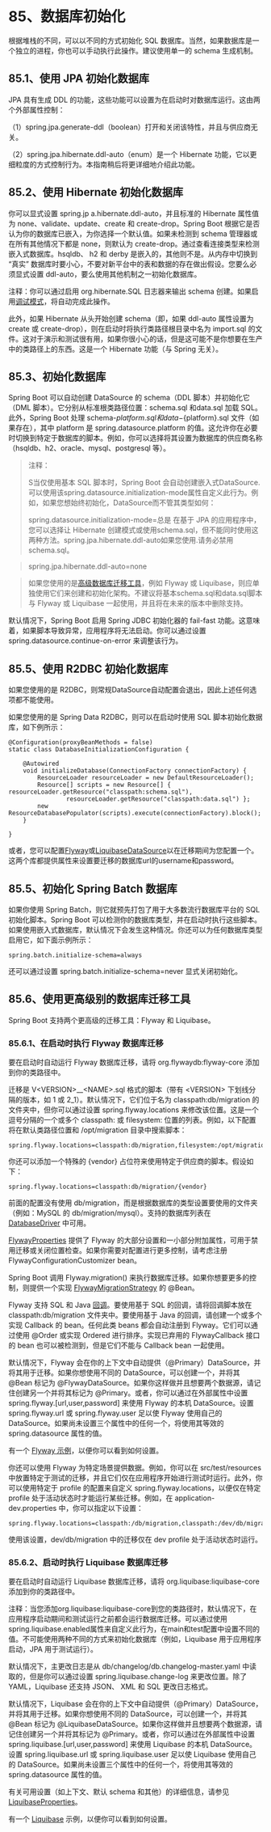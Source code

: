 # 85、数据库初始化

根据堆栈的不同，可以以不同的方式初始化 SQL 数据库。当然，如果数据库是一个独立的进程，你也可以手动执行此操作。建议使用单一的 schema 生成机制。

## 85.1、使用 JPA 初始化数据库

JPA 具有生成 DDL 的功能，这些功能可以设置为在启动时对数据库运行。这由两个外部属性控制：

（1）spring.jpa.generate-ddl（boolean）打开和关闭该特性，并且与供应商无关。

（2）spring.jpa.hibernate.ddl-auto（enum）是一个 Hibernate 功能，它以更细粒度的方式控制行为。本指南稍后将更详细地介绍此功能。

## 85.2、使用 Hibernate 初始化数据库

你可以显式设置 spring.jp a.hibernate.ddl-auto，并且标准的 Hibernate 属性值为 none、validate、update、create 和 create-drop。Spring Boot 根据它是否认为你的数据库已嵌入，为你选择一个默认值。如果未检测到 schema 管理器或在所有其他情况下都是 none，则默认为 create-drop。通过查看连接类型来检测嵌入式数据库。hsqldb、 h2 和 derby 是嵌入的，其他则不是。从内存中切换到 “真实” 数据库时要小心，不要对新平台中的表和数据的存在做出假设。您要么必须显式设置 ddl-auto，要么使用其他机制之一初始化数据库。

注释：你可以通过启用 org.hibernate.SQL 日志器来输出 schema 创建。如果启用[调试模式](https://docs.spring.io/spring-boot/docs/2.3.12.RELEASE/reference/html/spring-boot-features.html#boot-features-logging-console-output)，将自动完成此操作。

此外，如果 Hibernate 从头开始创建 schema（即，如果 ddl-auto 属性设置为 create 或 create-drop），则在启动时将执行类路径根目录中名为 import.sql 的文件。这对于演示和测试很有用，如果你很小心的话，但是这可能不是你想要在生产中的类路径上的东西。这是一个 Hibernate 功能（与 Spring 无关）。

## 85.3、初始化数据库

Spring Boot 可以自动创建 DataSource 的 schema（DDL 脚本）并初始化它（DML 脚本）。它分别从标准根类路径位置：schema.sql 和data.sql 加载 SQL。此外，Spring Boot 处理 schema-${platform}.sql 和 data-${platform}.sql 文件（如果存在），其中 platform 是 spring.datasource.platform 的值。这允许你在必要时切换到特定于数据库的脚本。例如，你可以选择将其设置为数据库的供应商名称（hsqldb、h2、oracle、mysql、postgresql 等）。

>注释：
>
>S当仅使用基本 SQL 脚本时，Spring Boot 会自动创建嵌入式DataSource. 可以使用该spring.datasource.initialization-mode属性自定义此行为。例如，如果您想始终初始化，DataSource而不管其类型如何：
>
>    spring.datasource.initialization-mode=总是
>在基于 JPA 的应用程序中，您可以选择让 Hibernate 创建模式或使用schema.sql，但不能同时使用这两种方法。spring.jpa.hibernate.ddl-auto如果您使用.请务必禁用schema.sql。

>	spring.jpa.hibernate.ddl-auto=none

>如果您使用的是[高级数据库迁移工具](https://docs.spring.io/spring-boot/docs/2.3.12.RELEASE/reference/html/spring-boot-features.html#howto-use-a-higher-level-database-migration-tool)，例如 Flyway 或 Liquibase，则应单独使用它们来创建和初始化架构。不建议将基本schema.sql和data.sql脚本与 Flyway 或 Liquibase 一起使用，并且将在未来的版本中删除支持。

默认情况下，Spring Boot 启用 Spring JDBC 初始化器的 fail-fast 功能。这意味着，如果脚本导致异常，应用程序将无法启动。你可以通过设置 spring.datasource.continue-on-error 来调整该行为。

## 85.5、使用 R2DBC 初始化数据库

如果您使用的是 R2DBC，则常规DataSource自动配置会退出，因此上述任何选项都不能使用。

如果您使用的是 Spring Data R2DBC，则可以在启动时使用 SQL 脚本初始化数据库，如下例所示：
```
@Configuration(proxyBeanMethods = false)
static class DatabaseInitializationConfiguration {

    @Autowired
    void initializeDatabase(ConnectionFactory connectionFactory) {
        ResourceLoader resourceLoader = new DefaultResourceLoader();
        Resource[] scripts = new Resource[] { resourceLoader.getResource("classpath:schema.sql"),
                resourceLoader.getResource("classpath:data.sql") };
        new ResourceDatabasePopulator(scripts).execute(connectionFactory).block();
    }

}
```

或者，您可以配置[Flyway](https://docs.spring.io/spring-boot/docs/2.3.12.RELEASE/reference/html/howto.html#howto-execute-flyway-database-migrations-on-startup)或[LiquibaseDataSource](https://docs.spring.io/spring-boot/docs/2.3.12.RELEASE/reference/html/howto.html#howto-execute-liquibase-database-migrations-on-startup)以在迁移期间为您配置一个。这两个库都提供属性来设置要迁移的数据库url的username和password。

## 85.5、初始化 Spring Batch 数据库

如果你使用 Spring Batch，则它就预先打包了用于大多数流行数据库平台的 SQL 初始化脚本。Spring Boot 可以检测你的数据库类型，并在启动时执行这些脚本。如果使用嵌入式数据库，默认情况下会发生这种情况。你还可以为任何数据库类型启用它，如下面示例所示：

    spring.batch.initialize-schema=always

还可以通过设置 spring.batch.initialize-schema=never 显式关闭初始化。

## 85.6、使用更高级别的数据库迁移工具

Spring Boot 支持两个更高级的迁移工具：Flyway 和 Liquibase。

### 85.6.1、在启动时执行 Flyway 数据库迁移

要在启动时自动运行 Flyway 数据库迁移，请将 org.flywaydb:flyway-core 添加到你的类路径中。

迁移是 V&lt;VERSION>__&lt;NAME>.sql 格式的脚本（带有 &lt;VERSION> 下划线分隔的版本，如 1 或 2_1）。默认情况下，它们位于名为 classpath:db/migration 的文件夹中，但你可以通过设置 spring.flyway.locations 来修改该位置。这是一个逗号分隔的一个或多个 classpath: 或 filesystem: 位置的列表。例如，以下配置将在默认类路径位置和 /opt/migration 目录中搜索脚本：

    spring.flyway.locations=classpath:db/migration,filesystem:/opt/migration

你还可以添加一个特殊的 {vendor} 占位符来使用特定于供应商的脚本。假设如下：

    spring.flyway.locations=classpath:db/migration/{vendor}

前面的配置没有使用 db/migration，而是根据数据库的类型设置要使用的文件夹（例如：MySQL 的 db/migration/mysql）。支持的数据库列表在 [DatabaseDriver](https://github.com/spring-projects/spring-boot/blob/v2.3.12.RELEASE/spring-boot-project/spring-boot/src/main/java/org/springframework/boot/jdbc/DatabaseDriver.java) 中可用。

[FlywayProperties](https://github.com/spring-projects/spring-boot/blob/v2.3.12.RELEASE/spring-boot-project/spring-boot-autoconfigure/src/main/java/org/springframework/boot/autoconfigure/flyway/FlywayProperties.java) 提供了 Flyway 的大部分设置和一小部分附加属性，可用于禁用迁移或关闭位置检查。如果你需要对配置进行更多控制，请考虑注册 FlywayConfigurationCustomizer bean。

Spring Boot 调用 Flyway.migration() 来执行数据库迁移。如果你想要更多的控制，则提供一个实现 [FlywayMigrationStrategy](https://github.com/spring-projects/spring-boot/blob/v2.3.12.RELEASE/spring-boot-project/spring-boot-autoconfigure/src/main/java/org/springframework/boot/autoconfigure/flyway/FlywayMigrationStrategy.java) 的 @Bean。

Flyway 支持 SQL 和 Java [回调](https://flywaydb.org/documentation/concepts/callbacks)。要使用基于 SQL 的回调，请将回调脚本放在 classpath:db/migration 文件夹中。要使用基于 Java 的回调，请创建一个或多个实现 Callback 的 bean。任何此类 beans 都会自动注册到 Flyway。它们可以通过使用 @Order 或实现 Ordered 进行排序。实现已弃用的 FlywayCallback 接口的 bean 也可以被检测到，但是它们不能与 Callback bean 一起使用。

默认情况下，Flyway 会在你的上下文中自动提供（@Primary）DataSource，并将其用于迁移。如果你想使用不同的 DataSource，可以创建一个，并将其 @Bean 标记为 @FlywayDataSource。如果你这样做并且想要两个数据源，请记住创建另一个并将其标记为 @Primary。或者，你可以通过在外部属性中设置 spring.flyway.[url,user,password] 来使用 Flyway 的本机 DataSource。设置 spring.flyway.url 或 spring.flyway.user 足以使 Flyway 使用自己的 DataSource。如果尚未设置三个属性中的任何一个，将使用其等效的 spring.datasource 属性的值。

有一个 [Flyway 示例](https://github.com/spring-projects/spring-boot/tree/v2.1.6.RELEASE/spring-boot-samples/spring-boot-sample-flyway)，以便你可以看到如何设置。

你还可以使用 Flyway 为特定场景提供数据。例如，你可以在 src/test/resources 中放置特定于测试的迁移，并且它们仅在应用程序开始进行测试时运行。此外，你可以使用特定于 profile 的配置来自定义 spring.flyway.locations，以便仅在特定 profile 处于活动状态时才能运行某些迁移。例如，在 application-dev.properties 中，你可以指定以下设置：

    spring.flyway.locations=classpath:/db/migration,classpath:/dev/db/migration

使用该设置，dev/db/migration 中的迁移仅在 dev profile 处于活动状态时运行。

### 85.6.2、启动时执行 Liquibase 数据库迁移

要在启动时自动运行 Liquibase 数据库迁移，请将 org.liquibase:liquibase-core 添加到你的类路径中。

注释：当您添加org.liquibase:liquibase-core到您的类路径时，默认情况下，在应用程序启动期间和测试运行之前都会运行数据库迁移。可以通过使用spring.liquibase.enabled属性来自定义此行为，在main和test配置中设置不同的值。不可能使用两种不同的方式来初始化数据库（例如，Liquibase 用于应用程序启动，JPA 用于测试运行）。

默认情况下，主更改日志是从 db/changelog/db.changelog-master.yaml 中读取的，但是你可以通过设置 spring.liquibase.change-log 来更改位置。除了 YAML，Liquibase 还支持 JSON、 XML 和 SQL 更改日志格式。

默认情况下，Liquibase 会在你的上下文中自动提供（@Primary）DataSource，并将其用于迁移。如果你想使用不同的 DataSource，可以创建一个，并将其 @Bean 标记为 @LiquibaseDataSource。如果你这样做并且想要两个数据源，请记住创建另一个并将其标记为 @Primary。或者，你可以通过在外部属性中设置 spring.liquibase.[url,user,password] 来使用 Liquibase 的本机 DataSource。设置 spring.liquibase.url 或 spring.liquibase.user 足以使 Liquibase 使用自己的 DataSource。如果尚未设置三个属性中的任何一个，将使用其等效的 spring.datasource 属性的值。

有关可用设置（如上下文、默认 schema 和其他）的详细信息，请参见 [LiquibaseProperties](https://github.com/spring-projects/spring-boot/blob/v2.3.12.RELEASE/spring-boot-project/spring-boot-autoconfigure/src/main/java/org/springframework/boot/autoconfigure/liquibase/LiquibaseProperties.java)。

有一个 [Liquibase](https://github.com/spring-projects/spring-boot/tree/v2.1.6.RELEASE/spring-boot-samples/spring-boot-sample-liquibase) 示例，以便你可以看到如何设置。
